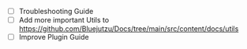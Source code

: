 - [ ] Troubleshooting Guide
- [ ] Add more important Utils to https://github.com/Bluejutzu/Docs/tree/main/src/content/docs/utils
- [ ] Improve Plugin Guide